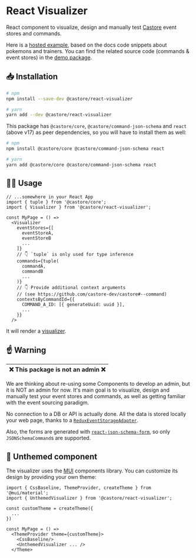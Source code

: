 # React Visualizer

React component to visualize, design and manually test [Castore](https://github.com/castore-dev/castore) event stores and commands.

Here is a [hosted example](https://castore-dev.github.io/castore/visualizer/), based on the docs code snippets about pokemons and trainers. You can find the related source code (commands & event stores) in the [demo package](https://github.com/castore-dev/castore/tree/main/demo/blueprint/src).

## 📥 Installation

```bash
# npm
npm install --save-dev @castore/react-visualizer

# yarn
yarn add --dev @castore/react-visualizer
```

This package has `@castore/core`, `@castore/command-json-schema` and `react` (above v17) as peer dependencies, so you will have to install them as well:

```bash
# npm
npm install @castore/core @castore/command-json-schema react

# yarn
yarn add @castore/core @castore/command-json-schema react
```

## 👩‍💻 Usage

```tsx
// ...somewhere in your React App
import { tuple } from '@castore/core';
import { Visualizer } from '@castore/react-visualizer';

const MyPage = () =>
  <Visualizer
    eventStores={[
      eventStoreA,
      eventStoreB
      ...
    ]}
    // 👇 `tuple` is only used for type inference
    commands={tuple(
      commandA,
      commandB
      ...
    )}
    // 👇 Provide additional context arguments
    // (see https://github.com/castore-dev/castore#--command)
    contextsByCommandId={{
      COMMAND_A_ID: [{ generateUuid: uuid }],
      ...
    }}
  />
```

It will render a [visualizer](https://castore-dev.github.io/castore/).

## ☝️ Warning

| ❌ **This package is not an admin** ❌ |
| -------------------------------------- |

We are thinking about re-using some Components to develop an admin, but it is NOT an admin for now. It's main goal is to visualize, design and manually test your event stores and commands, as well as getting familiar with the event sourcing paradigm.

No connection to a DB or API is actually done. All the data is stored locally your web page, thanks to a [`ReduxEventStorageAdapter`](https://github.com/castore-dev/castore/tree/main/packages/event-storage-adapter-redux).

Also, the forms are generated with [`react-json-schema-form`](https://github.com/rjsf-team/react-jsonschema-form), so only `JSONSchemaCommand`s are supported.

## 🎨 Unthemed component

The visualizer uses the [MUI](https://mui.com/) components library. You can customize its design by providing your own theme:

```tsx
import { CssBaseline, ThemeProvider, createTheme } from '@mui/material';
import { UnthemedVisualizer } from '@castore/react-visualizer';

const customTheme = createTheme({
  ...
})

const MyPage = () =>
  <ThemeProvider theme={customTheme}>
    <CssBaseline/>
    <UnthemedVisualizer ... />
  </Theme>
```
